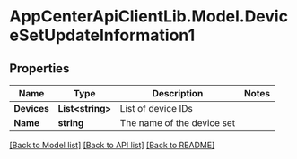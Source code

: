 # AppCenterApiClientLib.Model.DeviceSetUpdateInformation1
## Properties

Name | Type | Description | Notes
------------ | ------------- | ------------- | -------------
**Devices** | **List&lt;string&gt;** | List of device IDs | 
**Name** | **string** | The name of the device set | 

[[Back to Model list]](../README.md#documentation-for-models) [[Back to API list]](../README.md#documentation-for-api-endpoints) [[Back to README]](../README.md)

